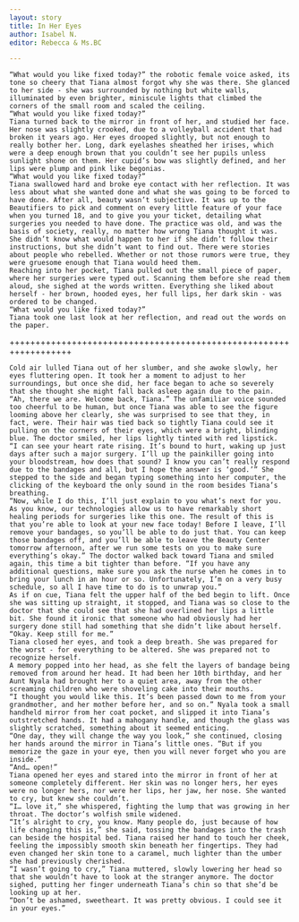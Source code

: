 ```yaml
---
layout: story
title: In Her Eyes
author: Isabel N.
editor: Rebecca & Ms.BC

---
```

	“What would you like fixed today?” the robotic female voice asked, its tone so cheery that Tiana almost forgot why she was there. She glanced to her side - she was surrounded by nothing but white walls, illuminated by even brighter, miniscule lights that climbed the corners of the small room and scaled the ceiling. 
	“What would you like fixed today?”
	Tiana turned back to the mirror in front of her, and studied her face. 
	Her nose was slightly crooked, due to a volleyball accident that had broken it years ago. Her eyes drooped slightly, but not enough to really bother her. Long, dark eyelashes sheathed her irises, which were a deep enough brown that you couldn’t see her pupils unless sunlight shone on them. Her cupid’s bow was slightly defined, and her lips were plump and pink like begonias. 
	“What would you like fixed today?” 
	Tiana swallowed hard and broke eye contact with her reflection. It was less about what she wanted done and what she was going to be forced to have done. After all, beauty wasn’t subjective. It was up to the Beautifiers to pick and comment on every little feature of your face when you turned 18, and to give you your ticket, detailing what surgeries you needed to have done. The practice was old, and was the basis of society, really, no matter how wrong Tiana thought it was. 
	She didn’t know what would happen to her if she didn’t follow their instructions, but she didn’t want to find out. There were stories about people who rebelled. Whether or not those rumors were true, they were gruesome enough that Tiana would heed them. 
	Reaching into her pocket, Tiana pulled out the small piece of paper, where her surgeries were typed out. Scanning them before she read them aloud, she sighed at the words written. Everything she liked about herself - her brown, hooded eyes, her full lips, her dark skin - was ordered to be changed. 
	“What would you like fixed today?” 
	Tiana took one last look at her reflection, and read out the words on the paper. 

++++++++++++++++++++++++++++++++++++++++++++++++++++++++++++++++++

	Cold air lulled Tiana out of her slumber, and she awoke slowly, her eyes fluttering open. It took her a moment to adjust to her surroundings, but once she did, her face began to ache so severely that she thought she might fall back asleep again due to the pain. 
	“Ah, there we are. Welcome back, Tiana.” The unfamiliar voice sounded too cheerful to be human, but once Tiana was able to see the figure looming above her clearly, she was surprised to see that they, in fact, were. Their hair was tied back so tightly Tiana could see it pulling on the corners of their eyes, which were a bright, blinding blue. The doctor smiled, her lips lightly tinted with red lipstick.
	“I can see your heart rate rising. It’s bound to hurt, waking up just days after such a major surgery. I’ll up the painkiller going into your bloodstream, how does that sound? I know you can’t really respond due to the bandages and all, but I hope the answer is ‘good.’” She stepped to the side and began typing something into her computer, the clicking of the keyboard the only sound in the room besides Tiana’s breathing. 
	“Now, while I do this, I’ll just explain to you what’s next for you. As you know, our technologies allow us to have remarkably short healing periods for surgeries like this one. The result of this is that you’re able to look at your new face today! Before I leave, I’ll remove your bandages, so you’ll be able to do just that. You can keep those bandages off, and you’ll be able to leave the Beauty Center tomorrow afternoon, after we run some tests on you to make sure everything’s okay.” The doctor walked back toward Tiana and smiled again, this time a bit tighter than before. “If you have any additional questions, make sure you ask the nurse when he comes in to bring your lunch in an hour or so. Unfortunately, I’m on a very busy schedule, so all I have time to do is to unwrap you.”
	As if on cue, Tiana felt the upper half of the bed begin to lift. Once she was sitting up straight, it stopped, and Tiana was so close to the doctor that she could see that she had overlined her lips a little bit. She found it ironic that someone who had obviously had her surgery done still had something that she didn’t like about herself. 
	“Okay. Keep still for me.” 
	Tiana closed her eyes, and took a deep breath. She was prepared for the worst - for everything to be altered. She was prepared not to recognize herself. 
	A memory popped into her head, as she felt the layers of bandage being removed from around her head. It had been her 10th birthday, and her Aunt Nyala had brought her to a quiet area, away from the other screaming children who were shoveling cake into their mouths.
	“I thought you would like this. It’s been passed down to me from your grandmother, and her mother before her, and so on.” Nyala took a small handheld mirror from her coat pocket, and slipped it into Tiana’s outstretched hands. It had a mahogany handle, and though the glass was slightly scratched, something about it seemed enticing. 
	“One day, they will change the way you look,” she continued, closing her hands around the mirror in Tiana’s little ones. “But if you memorize the gaze in your eye, then you will never forget who you are inside.” 
	“And… open!” 
	Tiana opened her eyes and stared into the mirror in front of her at someone completely different. Her skin was no longer hers, her eyes were no longer hers, nor were her lips, her jaw, her nose. She wanted to cry, but knew she couldn’t. 
	“I… love it,” she whispered, fighting the lump that was growing in her throat. The doctor’s wolfish smile widened.
	“It’s alright to cry, you know. Many people do, just because of how life changing this is,” she said, tossing the bandages into the trash can beside the hospital bed. Tiana raised her hand to touch her cheek, feeling the impossibly smooth skin beneath her fingertips. They had even changed her skin tone to a caramel, much lighter than the umber she had previously cherished. 
	“I wasn’t going to cry,” Tiana muttered, slowly lowering her head so that she wouldn’t have to look at the stranger anymore. The doctor sighed, putting her finger underneath Tiana’s chin so that she’d be looking up at her. 
	“Don’t be ashamed, sweetheart. It was pretty obvious. I could see it in your eyes.” 
